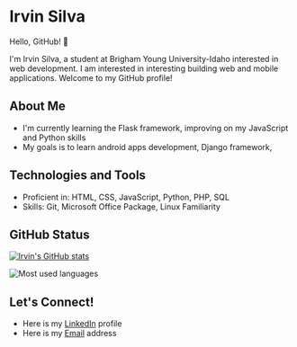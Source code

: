 # Irvin Silva

Hello, GitHub! 👋

I'm Irvin Silva, a student at Brigham Young University-Idaho interested in web development. I am interested in interesting building web and mobile applications. Welcome to my GitHub profile!

## About Me

- I'm currently learning the Flask framework, improving on my JavaScript and Python skills
- My goals is to learn android apps development, Django framework, 

## Technologies and Tools

- Proficient in: HTML, CSS, JavaScript, Python, PHP, SQL
- Skills: Git, Microsoft Office Package, Linux Familiarity
 
## GitHub Status

[![Irvin's GitHub stats](https://github-readme-stats.vercel.app/api?username=isi-code&show_icons=true&theme=tokyonight)](https://github.com/anuraghazra/github-readme-stats)

![Most used languages](https://github-readme-stats.vercel.app/api/top-langs/?username=isi-code&theme=tokyonight)

## Let's Connect!

- Here is my [LinkedIn](www.linkedin.com/in/irvin-silva-ibarra) profile
- Here is my [Email](irvinjose.silva@gmail.com) address

